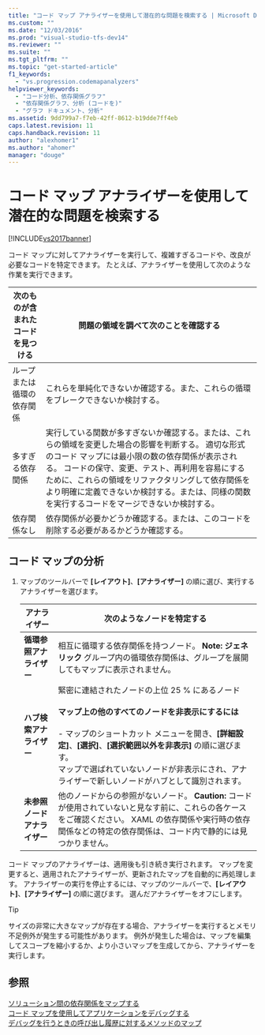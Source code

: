```yaml
---
title: "コード マップ アナライザーを使用して潜在的な問題を検索する | Microsoft Docs"
ms.custom: ""
ms.date: "12/03/2016"
ms.prod: "visual-studio-tfs-dev14"
ms.reviewer: ""
ms.suite: ""
ms.tgt_pltfrm: ""
ms.topic: "get-started-article"
f1_keywords: 
  - "vs.progression.codemapanalyzers"
helpviewer_keywords: 
  - "コード分析、依存関係グラフ"
  - "依存関係グラフ、分析 (コードを)"
  - "グラフ ドキュメント、分析"
ms.assetid: 9dd799a7-f7eb-42ff-8612-b19dde7ff4eb
caps.latest.revision: 11
caps.handback.revision: 11
author: "alexhomer1"
ms.author: "ahomer"
manager: "douge"
---
```

# コード マップ アナライザーを使用して潜在的な問題を検索する
[!INCLUDE[vs2017banner](../code-quality/includes/vs2017banner.md)]

コード マップに対してアナライザーを実行して、複雑すぎるコードや、改良が必要なコードを特定できます。 たとえば、アナライザーを使用して次のような作業を実行できます。  
  
|**次のものが含まれたコードを見つける**|**問題の領域を調べて次のことを確認する**|  
|---------------------------|----------------------------|  
|ループまたは循環の依存関係|これらを単純化できないか確認する。また、これらの循環をブレークできないか検討する。|  
|多すぎる依存関係|実行している関数が多すぎないか確認する。または、これらの領域を変更した場合の影響を判断する。 適切な形式のコード マップには最小限の数の依存関係が表示される。 コードの保守、変更、テスト、再利用を容易にするために、これらの領域をリファクタリングして依存関係をより明確に定義できないか検討する。または、同様の関数を実行するコードをマージできないか検討する。|  
|依存関係なし|依存関係が必要かどうか確認する。または、このコードを削除する必要があるかどうか確認する。|  
  
## コード マップの分析  
  
1.  マップのツールバーで **\[レイアウト\]**、**\[アナライザー\]** の順に選び、実行するアナライザーを選びます。  
  
    |**アナライザー**|**次のようなノードを特定する**|  
    |----------------|-----------------------|  
    |**循環参照アナライザー**|相互に循環する依存関係を持つノード。 **Note:**  **ジェネリック** グループ内の循環依存関係は、グループを展開してもマップに表示されません。|  
    |**ハブ検索アナライザー**|緊密に連結されたノードの上位 25 % にあるノード<br /><br /> **マップ上の他のすべてのノードを非表示にするには**<br /><br /> -   マップのショートカット メニューを開き、**\[詳細設定\]**、**\[選択\]**、**\[選択範囲以外を非表示\]** の順に選びます。<br />     マップで選ばれていないノードが非表示にされ、アナライザーで新しいノードがハブとして識別されます。|  
    |**未参照ノード アナライザー**|他のノードからの参照がないノード。 **Caution:**  コードが使用されていないと見なす前に、これらの各ケースをご確認ください。 XAML の依存関係や実行時の依存関係などの特定の依存関係は、コード内で静的には見つかりません。|  
  
 コード マップのアナライザーは、適用後も引き続き実行されます。 マップを変更すると、適用されたアナライザーが、更新されたマップを自動的に再処理します。 アナライザーの実行を停止するには、マップのツールバーで、**\[レイアウト\]**、**\[アナライザー\]** の順に選びます。 選んだアナライザーをオフにします。  
  
> [!TIP]
>  サイズの非常に大きなマップが存在する場合、アナライザーを実行するとメモリ不足例外が発生する可能性があります。 例外が発生した場合は、マップを編集してスコープを縮小するか、より小さいマップを生成してから、アナライザーを実行します。  
  
## 参照  
 [ソリューション間の依存関係をマップする](../modeling/map-dependencies-across-your-solutions.md)   
 [コード マップを使用してアプリケーションをデバッグする](../modeling/use-code-maps-to-debug-your-applications.md)   
 [デバッグを行うときの呼び出し履歴に対するメソッドのマップ](../debugger/map-methods-on-the-call-stack-while-debugging-in-visual-studio.md)